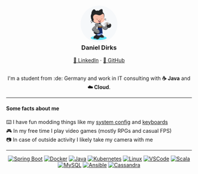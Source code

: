 <h3 align="center">
	<img src="https://raw.githubusercontent.com/danieldirks/danieldirks/main/octocat.png" width="100" height="auto" style="border-radius: 50%" alt="My Octocat" />
  <br />
	Daniel Dirks
</h3>

<div align="center">
  <a href="https://www.linkedin.com/in/daniel-dirks/">💼 LinkedIn</a>
  ·
  <a href="https://github.com/danieldirks">🐙 GitHub</a>
</div>

<br />

<p align="center">
  I'm a student from :de: Germany and work in IT consulting with <b>☕ Java</b> and <b>☁️ Cloud</b>.
</p>

<hr/>

#### Some facts about me

⌨️ I have fun modding things like my [system config](https://github.com/danieldirks/dotfiles) and [keyboards](https://github.com/danieldirks/qmk-keymaps)  
🎮 In my free time I play video games (mostly RPGs and casual FPS)  
📷 In case of outside activity I likely take my camera with me

<hr/>

<p align="center">
  <a href="https://github.com/topics/spring-boot"><img src="https://img.shields.io/badge/-Spring_Boot-6DB33F?logo=spring-boot&logoColor=white" alt="Spring Boot" /></a>
  <a href="https://github.com/topics/docker"><img src="https://img.shields.io/badge/-Docker-2496ED?logo=docker&logoColor=white" alt="Docker" /></a>
  <a href="https://github.com/topics/java"><img src="https://img.shields.io/badge/-Java-ffffff?logo=openjdk&logoColor=black" alt="Java" /></a>
  <a href="https://github.com/topics/kubernetes"><img src="https://img.shields.io/badge/-Kubernetes-326CE5?logo=kubernetes&logoColor=white" alt="Kubernetes" /></a>
  <a href="https://github.com/topics/linux"><img src="https://img.shields.io/badge/-Linux-FCC624?&logo=linux&logoColor=black" alt="Linux" /></a>
  <a href="https://github.com/topics/visual-studio-code"><img src="https://img.shields.io/badge/-VSCode-007ACC?logo=visual-studio-code&logoColor=white" alt="VSCode" /></a>
  <a href="https://github.com/topics/scala"><img src="https://img.shields.io/badge/-Scala-DC322F?logo=scala&logoColor=white" alt="Scala" /></a>
  <a href="https://github.com/topics/mysql"><img src="https://img.shields.io/badge/-MySQL-4479A1?logo=mysql&logoColor=white" alt="MySQL" /></a>
  <a href="https://github.com/topics/ansible"><img src="https://img.shields.io/badge/-Ansible-EE0000?logo=ansible&logoColor=white" alt="Ansible" /></a>
  <a href="https://github.com/topics/cassandra"><img src="https://img.shields.io/badge/-Cassandra-1287B1?logo=apache-cassandra&logoColor=white" alt="Cassandra" /></a>
</p>
